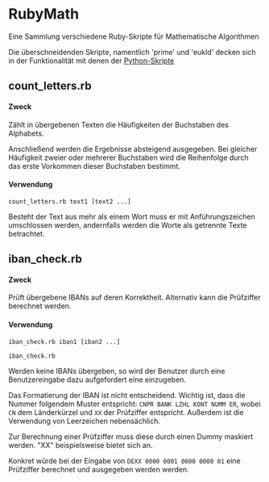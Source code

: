 # RubyMath
Eine Sammlung verschiedene Ruby-Skripte für Mathematische Algorithmen

Die überschneidenden Skripte, namentlich 'prime' und 'eukld' decken sich in der Funktionalität mit denen der [Python-Skripte](https://github.com/frankruegamer/PythonMath)

## count_letters.rb
#### Zweck
Zählt in übergebenen Texten die Häufigkeiten der Buchstaben des Alphabets.

Anschließend werden die Ergebnisse absteigend ausgegeben. Bei gleicher Häufigkeit zweier oder mehrerer Buchstaben wird die Reihenfolge durch das erste Vorkommen dieser Buchstaben bestimmt.

#### Verwendung
`count_letters.rb text1 [text2 ...]`

Besteht der Text aus mehr als einem Wort muss er mit Anführungszeichen umschlossen werden, andernfalls werden die Worte als getrennte Texte betrachtet.

## iban_check.rb
#### Zweck
Prüft übergebene IBANs auf deren Korrektheit. Alternativ kann die Prüfziffer berechnet werden.

#### Verwendung
`iban_check.rb iban1 [iban2 ...]`

`iban_check.rb`

Werden keine IBANs übergeben, so wird der Benutzer durch eine Benutzereingabe dazu aufgefordert eine einzugeben.

Das Formatierung der IBAN ist nicht entscheidend. Wichtig ist, dass die Nummer folgendem Muster entspricht:
`CNPR BANK LZHL KONT NUMM ER`, wobei `CN` dem Länderkürzel und `XX` der Prüfziffer entspricht. Außerdem ist die Verwendung von Leerzeichen nebensächlich.

Zur Berechnung einer Prüfziffer muss diese durch einen Dummy maskiert werden. "XX" beispielsweise bietet sich an.

Konkret würde bei der Eingabe von `DEXX 0000 0001 0000 0000 01` eine Prüfziffer berechnet und ausgegeben werden werden.
